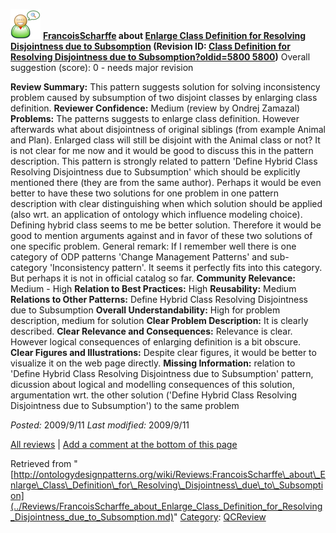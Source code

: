 [![](../images/thumb/2/29/Reviewer.png/48px-Reviewer.png)](../Image/Reviewer.png.md "Reviewer.png")
__[FrancoisScharffe](../User/FrancoisScharffe.md "User:FrancoisScharffe") about [Enlarge Class Definition for Resolving Disjointness due to Subsomption](../Submissions/Enlarge_Class_Definition_for_Resolving_Disjointness_due_to_Subsomption.md "Submissions:Enlarge Class Definition for Resolving Disjointness due to Subsomption") (Revision ID: [Class Definition for Resolving Disjointness due to Subsomption?oldid=5800 5800](../Submissions/Enlarge.md "http://ontologydesignpatterns.org/wiki/Submissions:Enlarge"))__
Overall suggestion (score): 0 - needs major revision




 __Review Summary:__ This pattern suggests solution for solving inconsistency problem caused by subsumption of two disjoint classes by enlarging class definition.
__Reviewer Confidence:__ Medium
(review by Ondrej Zamazal)
__Problems:__ The patterns suggests to enlarge class definition. However afterwards what about disjointness of original siblings (from example Animal and Plan). Enlarged class will still be disjoint with the Animal class or not? It is not clear for me now and it would be good to discuss this in the pattern description. This pattern is strongly related to pattern 'Define Hybrid Class Resolving Disjointness due to Subsumption' which should be explicitly mentioned there (they are from the same author). Perhaps it would be even better to have these two solutions for one problem in one pattern description with clear distinguishing when which solution should be applied (also wrt. an application of ontology which influence modeling choice). Defining hybrid class seems to me be better solution. Therefore it would be good to mention arguments against and in favor of these two solutions of one specific problem. General remark: If I remember well there is one category of ODP patterns 'Change Management Patterns' and sub-category 'Inconsistency pattern'. It seems it perfectly fits into this category. But perhaps it is not in official catalog so far.
__Community Relevance:__ Medium - High
__Relation to Best Practices:__ High
__Reusability:__ Medium
__Relations to Other Patterns:__ Define Hybrid Class Resolving Disjointness due to Subsumption
__Overall Understandability:__ High for problem description, medium for solution
__Clear Problem Description:__ It is clearly described.
__Clear Relevance and Consequences:__ Relevance is clear. However logical consequences of enlarging definition is a bit obscure.
__Clear Figures and Illustrations:__ Despite clear figures, it would be better to visualize it on the web page directly.
__Missing Information:__ relation to 'Define Hybrid Class Resolving Disjointness due to Subsumption' pattern, dicussion about logical and modelling consequences of this solution, argumentation wrt. the other solution ('Define Hybrid Class Resolving Disjointness due to Subsumption') to the same problem

_Posted:_ 2009/9/11 _Last modified:_ 2009/9/11



[All reviews](../Reviews/Main.md "Reviews:Main") | [Add a comment at the bottom of this page](index.php@title=Odp%253AAdd_comment&target=../Reviews/FrancoisScharffe_about_Enlarge_Class_Definition_for_Resolving_Disjointness_due_to_Subsomption.md#New_comment "http://ontologydesignpatterns.org/wiki/index.php?title=Odp:Add_comment&target=Reviews:FrancoisScharffe_about_Enlarge_Class_Definition_for_Resolving_Disjointness_due_to_Subsomption#New_comment")


Retrieved from "[http://ontologydesignpatterns.org/wiki/Reviews:FrancoisScharffe\_about\_Enlarge\_Class\_Definition\_for\_Resolving\_Disjointness\_due\_to\_Subsomption](../Reviews/FrancoisScharffe_about_Enlarge_Class_Definition_for_Resolving_Disjointness_due_to_Subsomption.md)"
 [Category](http://ontologydesignpatterns.org/wiki/Special:Categories "Special:Categories"): [QCReview](../Category/QCReview.md "Category:QCReview")